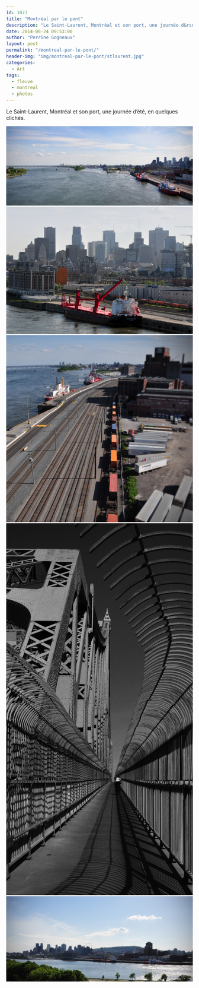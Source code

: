 ```yaml
---
id: 1077
title: "Montréal par le pont"
description: "Le Saint-Laurent, Montréal et son port, une journée d&rsquo;été, en quelques clichés"
date: 2014-06-24 09:53:00
author: "Perrine Gogneaux"
layout: post
permalink: "/montreal-par-le-pont/"
header-img: "img/montreal-par-le-pont/stlaurent.jpg"
categories:
  - Art
tags:
  - fleuve
  - montreal
  - photos
---
```

Le Saint-Laurent, Montréal et son port, une journée d&rsquo;été, en quelques clichés.

<img src="/img/montreal-par-le-pont/stlaurent.jpg" alt="stlaurent" />
<img src="/img/montreal-par-le-pont/bateau.jpg" alt="stlaurent" />
<img src="/img/montreal-par-le-pont/wagons.jpg" alt="stlaurent" />
<img src="/img/montreal-par-le-pont/jacquescartier.jpg" alt="stlaurent" />
<img src="/img/montreal-par-le-pont/montreal_pano.jpg" alt="stlaurent" />
